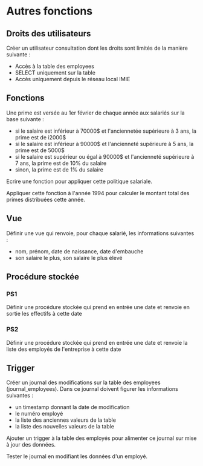 # Autres fonctions
## Droits des utilisateurs
Créer un utilisateur consultation dont les droits sont limités de la manière suivante :
- Accès à la table des employees
- SELECT uniquement sur la table
- Accès uniquement depuis le réseau local IMIE

## Fonctions
Une prime est versée au 1er février de chaque année aux salariés sur la base suivante :
- si le salaire est inférieur à 70000$ et l'anciennetée supérieure à 3 ans, la prime est de i2000$
- si le salaire est inférieur à 90000$ et l'ancienneté supérieure à 5 ans, la prime est de 5000$
- si le salaire est supérieur ou égal à 90000$ et l'ancienneté supérieure à 7 ans, la prime est de 10% du salaire
- sinon, la prime est de 1% du salaire

Ecrire une fonction pour appliquer cette politique salariale.

Appliquer cette fonction à l'année 1994 pour calculer le montant total des primes distribuées cette année.

## Vue
Définir une vue qui renvoie, pour chaque salarié, les informations suivantes :
- nom, prénom, date de naissance, date d'embauche
- son salaire le plus, son salaire le plus élevé

## Procédure stockée
### PS1
Définir une procédure stockée qui prend en entrée une date et renvoie en sortie les effectifs à cette date

### PS2
Définir une procédure stockée qui prend en entrée une date et renvoie la liste des employés de l'entreprise à cette date

## Trigger
Créer un journal des modifications sur la table des employees (journal_employees). Dans ce journal doivent figurer les informations suivantes :
- un timestamp donnant la date de modification
- le numéro employé
- la liste des anciennes valeurs de la table
- la liste des nouvelles valeurs de la table

Ajouter un trigger à la table des employés pour alimenter ce journal sur mise à jour des données.

Tester le journal en modifiant les données d'un employé.




